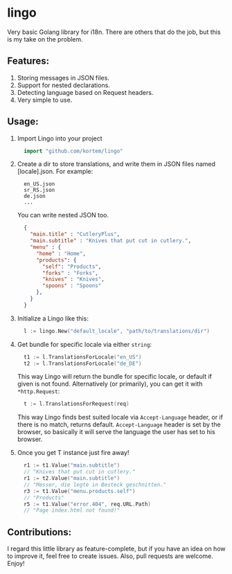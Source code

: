 lingo
=====

Very basic Golang library for i18n. There are others that do the job, but this is my take on the problem.

Features:
---------
1. Storing messages in JSON files.
2. Support for nested declarations.
2. Detecting language based on Request headers.
3. Very simple to use.

Usage:
------
  1. Import Lingo into your project

      ```go
        import "github.com/kortem/lingo"
      ```
  1. Create a dir to store translations, and write them in JSON files named [locale].json. For example:

      ```    
        en_US.json
        sr_RS.json
        de.json
        ...
      ```
      You can write nested JSON too.
      ```json
        {
          "main.title" : "CutleryPlus",
          "main.subtitle" : "Knives that put cut in cutlery.",
          "menu" : {
            "home" : "Home",
            "products": {
              "self": "Products",
              "forks" : "Forks",
              "knives" : "Knives",
              "spoons" : "Spoons"
            },
          }
        }
      ```
  2. Initialize a Lingo like this:

      ```go
        l := lingo.New("default_locale", "path/to/translations/dir")
      ```

  3. Get bundle for specific locale via either `string`:

      ```go
        t1 := l.TranslationsForLocale("en_US")
        t2 := l.TranslationsForLocale("de_DE")
      ```
      This way Lingo will return the bundle for specific locale, or default if given is not found.
      Alternatively (or primarily), you can get it with `*http.Request`:

      ```go
        t := l.TranslationsForRequest(req)
      ```
      This way Lingo finds best suited locale via `Accept-Language` header, or if there is no match, returns default.
      `Accept-Language` header is set by the browser, so basically it will serve the language the user has set to his browser.
  4. Once you get T instance just fire away!

      ```go
        r1 := t1.Value("main.subtitle")
        // "Knives that put cut in cutlery."
        r1 := t2.Value("main.subtitle")
        // "Messer, die legte in Besteck geschnitten."
        r3 := t1.Value("menu.products.self")
        // "Products"
        r5 := t1.Value("error.404", req.URL.Path)
        // "Page index.html not found!"
      ```

Contributions:
-----
I regard this little library as feature-complete, but if you have an idea on how to improve it, feel free to create issues. Also, pull requests are welcome. Enjoy!

